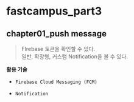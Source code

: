 # fastcampus_part3

## chapter01_push message

> FIrebase 토큰을 확인할 수 있다.<br>
일반, 확장형, 커스텀 Notification을 볼 수 있다.


**활용 기술**

- `Firebase Cloud Messaging (FCM)`

- `Notification`

